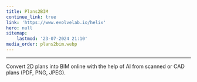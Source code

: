 ```yaml
---
title: Plans2BIM
continue_link: true
link: 'https://www.evolvelab.io/helix'
hero: null
sitemap:
    lastmod: '23-07-2024 21:10'
media_order: plans2bim.webp
---
```


---
Convert 2D plans into BIM online with the help of AI from scanned or CAD plans (PDF, PNG, JPEG).